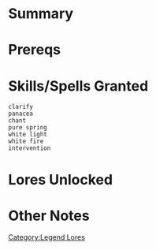 # Summary

# Prereqs

# Skills/Spells Granted

`clarify`  
`panacea`  
`chant`  
`pure spring`  
`white light`  
`white fire`  
`intervention`

# Lores Unlocked

# Other Notes

[Category:Legend Lores](Category:Legend_Lores "wikilink")
